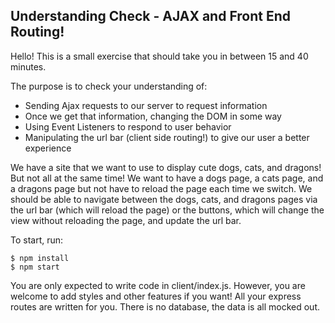 ## Understanding Check - AJAX and Front End Routing!

Hello! This is a small exercise that should take you in between 15 and 40 minutes.

The purpose is to check your understanding of:
  - Sending Ajax requests to our server to request information
  - Once we get that information, changing the DOM in some way
  - Using Event Listeners to respond to user behavior
  - Manipulating the url bar (client side routing!) to give our user a better experience

We have a site that we want to use to display cute dogs, cats, and dragons! But not all at the same time! We want to have a dogs page, a cats page, and a dragons page but not have to reload the page each time we switch. We should be able to navigate between the dogs, cats, and dragons pages via the url bar (which will reload the page) or the buttons, which will change the view without reloading the page, and update the url bar.

To start, run:

```
$ npm install
$ npm start
```

You are only expected to write code in client/index.js. However, you are welcome to add styles and other features if you want!  All your express routes are written for you. There is no database, the data is all mocked out.
